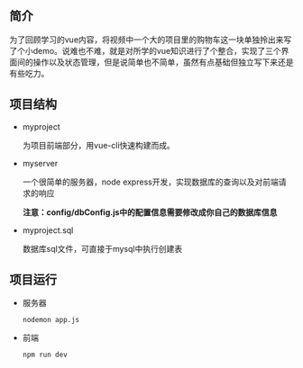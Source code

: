 ## 简介

为了回顾学习的vue内容，将视频中一个大的项目里的购物车这一块单独拎出来写了个小demo。说难也不难，就是对所学的vue知识进行了个整合，实现了三个界面间的操作以及状态管理，但是说简单也不简单，虽然有点基础但独立写下来还是有些吃力。

## 项目结构
+ myproject
  
  为项目前端部分，用vue-cli快速构建而成。

+ myserver

  一个很简单的服务器，node express开发，实现数据库的查询以及对前端请求的响应

  **注意：config/dbConfig.js中的配置信息需要修改成你自己的数据库信息**

+ myproject.sql

  数据库sql文件，可直接于mysql中执行创建表

## 项目运行

+ 服务器
  
  `nodemon app.js`
  
+ 前端

  `npm run dev`
